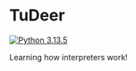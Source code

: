 # TuDeer

[![Python 3.13.5](https://img.shields.io/badge/Python-3.13.5-blue?logo=python)](https://python.org)

Learning how interpreters work!
